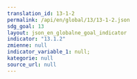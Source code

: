 ```yaml
---
translation_id: 13-1-2
permalink: /api/en/global/13/13-1-2.json
sdg_goal: 13
layout: json_en_globalne_goal_indicator
indicator: "13.1.2"
zmienne: null
indicator_variable_1: null;
kategorie: null
source_url: null
---
```


